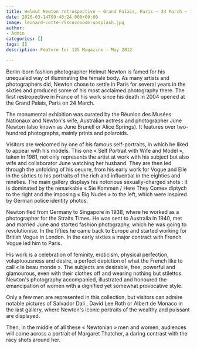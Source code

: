 ```yaml
---
title: Helmut Newton retrospective – Grand Palais, Paris – 24 March – 17 June 2012
date: 2020-03-14T09:40:24.000+00:00
image: leonard-cotte-r5scocnoodm-unsplash.jpg
author:
- Admin
categories: []
tags: []
description: Feature for 125 Magazine - May 2012

---
```

Berlin-born fashion photographer Helmut Newton is famed for his unequaled way of illuminating the female body. As many artists and photographers did, Newton chose to settle in Paris for several years in the sixties and produced some of his most acclaimed photography there. The first restropective in France of his work since his death in 2004 opened at the Grand Palais, Paris on 24 March. 

The monumental exhibition was curated by the Réunion des Musées Nationaux and Newton's wife, Australian actress and photographer June Newton (also known as June Brunell or Alice Springs). It features over two-hundred photographs, mainly prints and polaroids.

Visitors are welcomed by one of his famous self-portraits, in which he liked to appear with his models. This one « Self Portrait with Wife and Model », taken in 1981, not only represents the artist at work with his subject but also wife and collaborator June watching her husband. They are then led through the unfolding of his oeuvre, from his early work for Vogue and Elle in the sixties to his portraits of the rich and influential in the eighties and nineties. The main gallery displays his notorious sexually-charged shots : it is dominated by the remarkable « Sie Kommen / Here They Come» diptych to the right and the imposing « Big Nudes » to the left, which were inspired by German police identity photos.

Newton fled from Germany to Singapore in 1938, where he worked as a photographer for the Straits Times. He was sent to Australia in 1940, met and married June and started fashion photography, which he was going to revolutionise. In the fifties he came back to Europe and started working for British Vogue in London. In the early sixties a major contract with French Vogue led him to Paris.

His work is a celebration of feminity, eroticism, physical perfection, voluptuousness and desire, a perfect depiction of what the French like to call « le beau monde ». The subjects are desirable, free, powerful and glamourous, even with their clothes off and wearing nothing but stilettos. Newton's photography accompanied, illustrated and honoured the emancipation of women with a dignified yet somewhat provocative style.

Only a few men are represented in this collection, but visitors can admire notable pictures of Salvador Dali , David Lee Roth or Albert de Monaco in the last gallery, where Newton's iconic portraits of the wealthy and puissant are displayed.

Then, in the middle of all these « Newtonian » men and women, audiences will come across a portrait of Margaret Thatcher, a daring contrast with the racy shots around her.